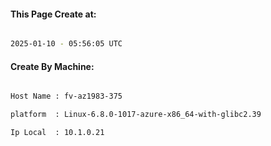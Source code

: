 
   
#### This Page Create at:

```bash

2025-01-10 - 05:56:05 UTC

```

#### Create By Machine:

```bash

Host Name : fv-az1983-375

platform  : Linux-6.8.0-1017-azure-x86_64-with-glibc2.39

Ip Local  : 10.1.0.21

```

